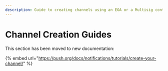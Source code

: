 ```yaml
---
description: Guide to creating channels using an EOA or a Multisig contract
---
```


# Channel Creation Guides

This section has been moved to new documentation:

{% embed url="https://push.org/docs/notifications/tutorials/create-your-channel/" %}
